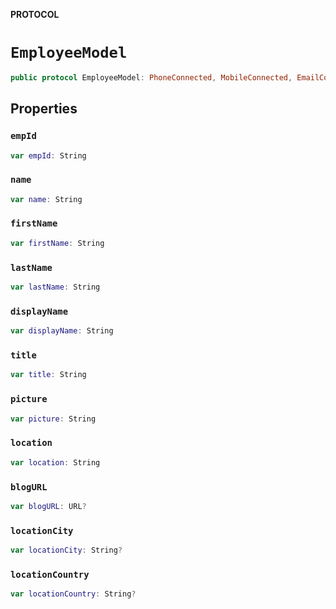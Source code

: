 **PROTOCOL**

# `EmployeeModel`

```swift
public protocol EmployeeModel: PhoneConnected, MobileConnected, EmailConnected, WebExConnected, SlackConnected, ZoomConnected, EmployeeIdentifiable, IndexableContact
```

## Properties
### `empId`

```swift
var empId: String
```

### `name`

```swift
var name: String
```

### `firstName`

```swift
var firstName: String
```

### `lastName`

```swift
var lastName: String
```

### `displayName`

```swift
var displayName: String
```

### `title`

```swift
var title: String
```

### `picture`

```swift
var picture: String
```

### `location`

```swift
var location: String
```

### `blogURL`

```swift
var blogURL: URL?
```

### `locationCity`

```swift
var locationCity: String?
```

### `locationCountry`

```swift
var locationCountry: String?
```
